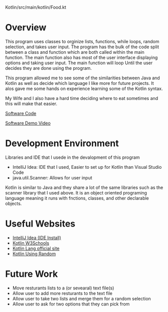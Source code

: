 Kotlin/src/main/kotlin/Food.kt
# Overview

This program uses classes to orginize lists, functions, while loops, random selection, and takes user input.
The program has the bulk of the code split between a class and function which are both called within the main function.
The main function also has most of the user interface displaying options and taking user input. The main function will loop 
Until the user decides they are done using the program. 

This program allowed me to see some of the similarities between Java and Kotlin as well as decide which language I like more for future projects.
It alos gave me some hands on experience learning some of the Kotlin syntax.

My Wife and I also have a hard time deciding where to eat sometimes and this will make that easier. 

[Software Code](https://github.com/ZuluDelta117/Random-Resturant-Kotlin-/blob/main/Kotlin/src/main/kotlin/Food.kt)

[Software Demo Video](http://youtube.link.goes.here)

# Development Environment

Libraries and IDE that I usede in the devalopment of this program
-  IntelliJ Idea: IDE that I used, Easier to set up for Kotlin than Visual Studio Code
-  java.util.Scanner: Allows for user input

Kotlin is similar to Java and they share a lot of the same libraries such as the scanner library that I used above. 
It is an object oriented programing language meaning it runs with fnctions, classes, and other declarable objects. 


# Useful Websites

- [IntelliJ Idea (IDE Install)](https://www.jetbrains.com/idea/)
- [Kotlin W3Schools](https://www.w3schools.com/kotlin/index.php)
- [Kotlin Lang official site](https://kotlinlang.org/docs/home.html)
- [Kotlin Using Random](https://www.baeldung.com/kotlin/list-get-random-item)

# Future Work

- Move resturants lists to a (or sevearal) text file(s)
- Allow user to add more resturants to the text file
- Allow user to take two lists and merge them for a random selection
- Allow user to ask for two options that they can pick from
